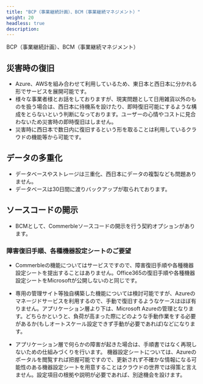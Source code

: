 ```yaml
---
title: "BCP（事業継続計画）、BCM（事業継続マネジメント）"
weight: 20
headless: true
description: 
---
```


BCP（事業継続計画）、BCM（事業継続マネジメント）


## 災害時の復旧

- Azure、AWSを組み合わせて利⽤しているため、東⽇本と⻄⽇本に分かれる形でサービスを展開可能です。
- 様々な事業者様とお話をしておりますが、現実問題として⽇⽤雑貨以外のものを扱う場合は、⻄⽇本に待機系を設けたり、即時復旧可能にするような構成をとらないという判断になっております。ユーザーの⼼情やコストに⾒合わないため災害時の即時復旧はしません。
- 災害時に⻄⽇本で数⽇内に復旧するという形を取ることは利⽤しているクラウドの機能等から可能です。

## データの多重化
- データベースやストレージは三重化、⻄⽇本にデータの複製なども問題ありません。
- データベースは30⽇間に渡りバックアップが取られております。

## ソースコードの開⽰

- BCMとして、Commerbleソースコードの開⽰を⾏う契約オプションがあります。


### 障害復旧手順、各種機器設定シートのご要望

- Commerbleの機能についてはサービスですので、障害復旧手順や各種機器設定シートを提出することはありません。Office365の復旧手順や各種機器設定シートをMicrosoftが公開しないのと同じです。

- 専用の管理サイト等独自構築した機能については検討可能ですが、Azureのマネージドサービスを利用するので、手動で復旧するようなケースはほぼ有りません。アプリケーション層より下は、Microsoft Azureの管理となります。どちらかというと、負荷が高まった際にどのような手動作業をする必要があるか(もしオートスケール設定できず手動が必要であれば)などになります。

- アプリケーション層で何らかの障害が起きた場合は、手順書ではなく再現しないための仕組みづくりを行います。
機器設定シートについては、Azureのポータルを閲覧すれば把握可能ですので、更新されず不確かな情報になる可能性のある機器設定シートを用意することはクラウドの世界では得策と言えません。設定項目の根拠や説明が必要であれば、別途機会を設けます。
